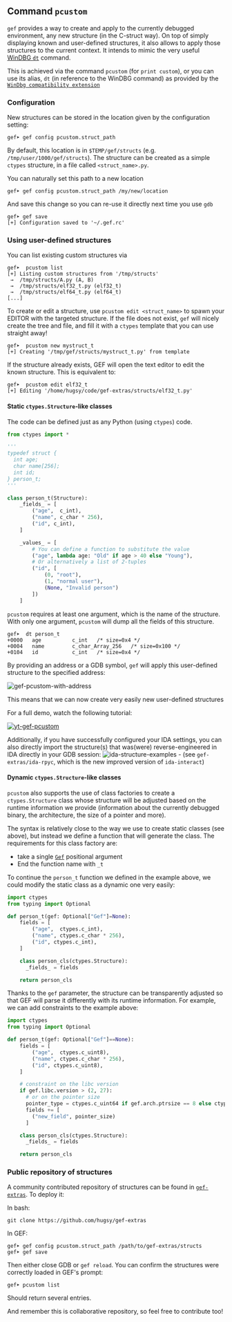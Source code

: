 ## Command `pcustom`

`gef` provides a way to create and apply to the currently debugged environment, any new structure
(in the C-struct way). On top of simply displaying known and user-defined structures, it also allows
to apply those structures to the current context. It intends to mimic the very useful [WinDBG
`dt`](https://msdn.microsoft.com/en-us/library/windows/hardware/ff542772(v=vs.85).aspx) command.

This is achieved via the command `pcustom` (for `print custom`), or you can use its alias, `dt` (in
reference to the WinDBG command) as provided by the [`WinDbg compatibility
extension`](https://github.com/hugsy/gef-extras/blob/main/scripts/windbg.py)

### Configuration

New structures can be stored in the location given by the configuration setting:

```
gef➤ gef config pcustom.struct_path
```

By default, this location is in `$TEMP/gef/structs` (e.g. `/tmp/user/1000/gef/structs`). The
structure can be created as a simple `ctypes` structure, in a file called `<struct_name>.py`.

You can naturally set this path to a new location

```
gef➤ gef config pcustom.struct_path /my/new/location
```

And save this change so you can re-use it directly next time you use `gdb`

```
gef➤ gef save
[+] Configuration saved to '~/.gef.rc'
```

### Using user-defined structures

You can list existing custom structures via

```
gef➤  pcustom list
[+] Listing custom structures from '/tmp/structs'
 →  /tmp/structs/A.py (A, B)
 →  /tmp/structs/elf32_t.py (elf32_t)
 →  /tmp/structs/elf64_t.py (elf64_t)
[...]
```

To create or edit a structure, use `pcustom edit <struct_name>` to spawn your EDITOR with the
targeted structure. If the file does not exist, `gef` will nicely create the tree and file, and fill
it with a `ctypes` template that you can use straight away!

```
gef➤  pcustom new mystruct_t
[+] Creating '/tmp/gef/structs/mystruct_t.py' from template
```

If the structure already exists, GEF will open the text editor to edit the known structure. This is
equivalent to:

```
gef➤  pcustom edit elf32_t
[+] Editing '/home/hugsy/code/gef-extras/structs/elf32_t.py'
```

#### Static `ctypes.Structure`-like classes

The code can be defined just as any Python (using `ctypes`) code.

```python
from ctypes import *

'''
typedef struct {
  int age;
  char name[256];
  int id;
} person_t;
'''

class person_t(Structure):
    _fields_ = [
        ("age",  c_int),
        ("name", c_char * 256),
        ("id", c_int),
    ]

    _values_ = [
        # You can define a function to substitute the value
        ("age", lambda age: "Old" if age > 40 else "Young"),
        # Or alternatively a list of 2-tuples
        ("id", [
            (0, "root"),
            (1, "normal user"),
            (None, "Invalid person")
        ])
    ]
```

`pcustom` requires at least one argument, which is the name of the structure. With only one
argument, `pcustom` will dump all the fields of this structure.

```
gef➤  dt person_t
+0000   age          c_int   /* size=0x4 */
+0004   name         c_char_Array_256   /* size=0x100 */
+0104   id           c_int   /* size=0x4 */
```

By providing an address or a GDB symbol, `gef` will apply this user-defined structure to the
specified address:

![gef-pcustom-with-address](https://i.imgur.com/vWGnu5g.png)

This means that we can now create very easily new user-defined structures

For a full demo, watch the following tutorial:

[![yt-gef-pcustom](https://img.youtube.com/vi/pid2aW7Bt_w/0.jpg)](https://www.youtube.com/watch?v=pid2aW7Bt_w)

Additionally, if you have successfully configured your IDA settings, you can also directly import
the structure(s) that was(were) reverse-engineered in IDA directly in your GDB session:
![ida-structure-examples](https://i.imgur.com/Tnsf6nt.png) - (see `gef-extras/ida-rpyc`, which is the new improved version of `ida-interact`)

#### Dynamic `ctypes.Structure`-like classes

`pcustom` also supports the use of class factories to create a `ctypes.Structure` class whose
structure will be adjusted based on the runtime information we provide (information about the
currently debugged binary, the architecture, the size of a pointer and more).

The syntax is relatively close to the way we use to create static classes (see above), but instead
we define a function that will generate the class. The requirements for this class factory are:

- take a single [`Gef`](https://github.com/hugsy/gef/blob/dev/docs/api/gef.md#class-gef) positional
  argument
- End the function name with `_t`

To continue the `person_t` function we defined in the example above, we could modify the static
class as a dynamic one very easily:

```python
import ctypes
from typing import Optional

def person_t(gef: Optional["Gef"]=None):
    fields = [
        ("age",  ctypes.c_int),
        ("name", ctypes.c_char * 256),
        ("id", ctypes.c_int),
    ]

    class person_cls(ctypes.Structure):
      _fields_ = fields

    return person_cls
```

Thanks to the `gef` parameter, the structure can be transparently adjusted so that GEF will parse it
differently with its runtime information. For example, we can add constraints to the example above:

```python
import ctypes
from typing import Optional

def person_t(gef: Optional["Gef"]==None):
    fields = [
        ("age",  ctypes.c_uint8),
        ("name", ctypes.c_char * 256),
        ("id", ctypes.c_uint8),
    ]

    # constraint on the libc version
    if gef.libc.version > (2, 27):
      # or on the pointer size
      pointer_type = ctypes.c_uint64 if gef.arch.ptrsize == 8 else ctypes.c_uint32
      fields += [
        ("new_field", pointer_size)
      ]

    class person_cls(ctypes.Structure):
      _fields_ = fields

    return person_cls
```

### Public repository of structures

A community contributed repository of structures can be found in
[`gef-extras`](https://github.com/hugsy/gef-extras). To deploy it:

In bash:

```
git clone https://github.com/hugsy/gef-extras
```

In GEF:

```
gef➤ gef config pcustom.struct_path /path/to/gef-extras/structs
gef➤ gef save
```

Then either close GDB or `gef reload`. You can confirm the structures were correctly loaded in GEF's
prompt:

```
gef➤ pcustom list
```

Should return several entries.

And remember this is collaborative repository, so feel free to contribute too!
